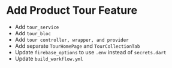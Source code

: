 # Add Product Tour Feature

- Add `tour_service`
- Add `tour_bloc`
- Add `tour controller, wrapper, and provider`
- Add separate `TourHomePage` and `TourCollectionTab`
- Update `firebase_options` to use `.env` instead of `secrets.dart`
- Update `build_workflow.yml`
